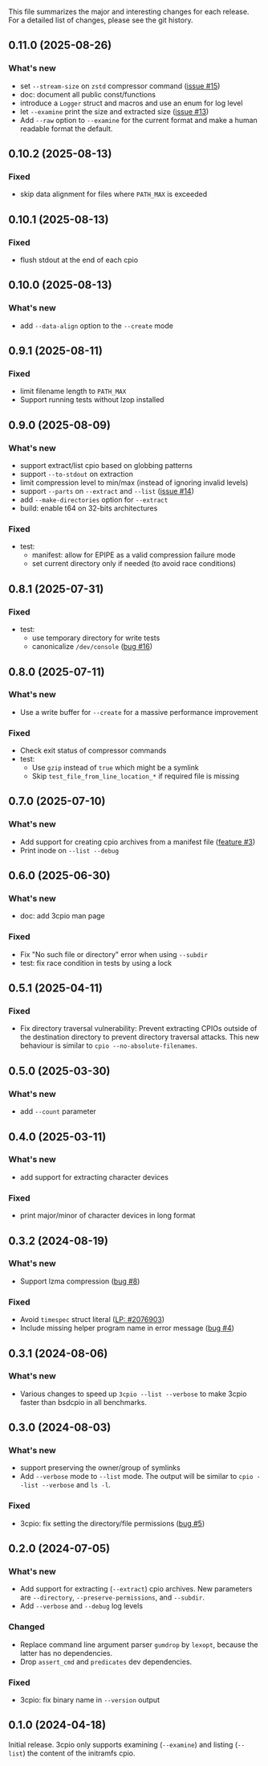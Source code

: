 This file summarizes the major and interesting changes for each release. For a
detailed list of changes, please see the git history.

0.11.0 (2025-08-26)
-------------------

### What's new

* set `--stream-size` on `zstd` compressor command
  ([issue #15](https://github.com/bdrung/3cpio/issues/15))
* doc: document all public const/functions
* introduce a `Logger` struct and macros and use an enum for log level
* let `--examine` print the size and extracted size
  ([issue #13](https://github.com/bdrung/3cpio/issues/13))
* Add `--raw` option to `--examine` for the current format and make a
  human readable format the default.

0.10.2 (2025-08-13)
-------------------

### Fixed

* skip data alignment for files where `PATH_MAX` is exceeded

0.10.1 (2025-08-13)
-------------------

### Fixed

* flush stdout at the end of each cpio

0.10.0 (2025-08-13)
-------------------

### What's new

* add `--data-align` option to the `--create` mode

0.9.1 (2025-08-11)
------------------

### Fixed

* limit filename length to `PATH_MAX`
* Support running tests without lzop installed

0.9.0 (2025-08-09)
------------------

### What's new

* support extract/list cpio based on globbing patterns
* support `--to-stdout` on extraction
* limit compression level to min/max (instead of ignoring invalid levels)
* support `--parts` on `--extract` and `--list`
  ([issue #14](https://github.com/bdrung/3cpio/issues/14))
* add `--make-directories` option for `--extract`
* build: enable t64 on 32-bits architectures

### Fixed

* test:
  - manifest: allow for EPIPE as a valid compression failure mode
  - set current directory only if needed (to avoid race conditions)

0.8.1 (2025-07-31)
------------------

### Fixed

* test:
  - use temporary directory for write tests
  - canonicalize `/dev/console`
    ([bug #16](https://github.com/bdrung/3cpio/issues/16))

0.8.0 (2025-07-11)
------------------

### What's new

* Use a write buffer for `--create` for a massive performance improvement

### Fixed

* Check exit status of compressor commands
* test:
  - Use `gzip` instead of `true` which might be a symlink
  - Skip `test_file_from_line_location_*` if required file is missing

0.7.0 (2025-07-10)
------------------

### What's new

* Add support for creating cpio archives from a manifest file
  ([feature #3](https://github.com/bdrung/3cpio/issues/3))
* Print inode on `--list --debug`

0.6.0 (2025-06-30)
------------------

### What's new

* doc: add 3cpio man page

### Fixed

* Fix "No such file or directory" error when using `--subdir`
* test: fix race condition in tests by using a lock

0.5.1 (2025-04-11)
------------------

### Fixed

* Fix directory traversal vulnerability: Prevent extracting CPIOs outside of the
  destination directory to prevent directory traversal attacks. This new
  behaviour is similar to `cpio --no-absolute-filenames`.

0.5.0 (2025-03-30)
------------------

### What's new

* add `--count` parameter

0.4.0 (2025-03-11)
------------------

### What's new

* add support for extracting character devices

### Fixed

* print major/minor of character devices in long format

0.3.2 (2024-08-19)
------------------

### What's new

* Support lzma compression ([bug #8](https://github.com/bdrung/3cpio/issues/8))

### Fixed

* Avoid `timespec` struct literal
  ([LP: #2076903](https://launchpad.net/bugs/2076903))
* Include missing helper program name in error message
  ([bug #4](https://github.com/bdrung/3cpio/issues/4))

0.3.1 (2024-08-06)
------------------

### What's new

* Various changes to speed up `3cpio --list --verbose` to make 3cpio faster
  than bsdcpio in all benchmarks.

0.3.0 (2024-08-03)
------------------

### What's new

* support preserving the owner/group of symlinks
* Add `--verbose` mode to `--list` mode. The output will be similar to
  `cpio --list --verbose` and `ls -l`.

### Fixed

* 3cpio: fix setting the directory/file permissions
  ([bug #5](https://github.com/bdrung/3cpio/issues/5))

0.2.0 (2024-07-05)
------------------

### What's new

* Add support for extracting (`--extract`) cpio archives. New parameters are
  `--directory`, `--preserve-permissions`, and `--subdir`.
* Add `--verbose` and `--debug` log levels

### Changed

* Replace command line argument parser `gumdrop` by `lexopt`, because the
  latter has no dependencies.
* Drop `assert_cmd` and `predicates` dev dependencies.

### Fixed

* 3cpio: fix binary name in `--version` output

0.1.0 (2024-04-18)
------------------

Initial release. 3cpio only supports examining (`--examine`) and listing
(`--list`) the content of the initramfs cpio.
